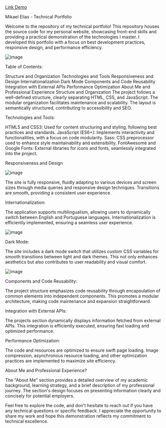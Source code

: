 [Link Demo](https://mikaelelias.github.io/portfolio/)

Mikael Elias - Technical Portfolio

Welcome to the repository of my technical portfolio! This repository houses the source code for my personal website, showcasing front-end skills and providing a practical demonstration of the technologies I master. I developed this portfolio with a focus on best development practices, responsive design, and performance efficiency.

![image](https://github.com/mikaelelias/portfolio/assets/129218135/4db6acc2-f21f-4214-8306-1f9546d48bd2)

Table of Contents:

Structure and Organization
Technologies and Tools
Responsiveness and Design
Internationalization
Dark Mode
Components and Code Reusability
Integration with External APIs
Performance Optimization
About Me and Professional Experience
Structure and Organization
The project follows a well-defined structure, clearly separating HTML, CSS, and JavaScript. The modular organization facilitates maintenance and scalability. The layout is semantically structured, contributing to accessibility and SEO.

Technologies and Tools:

HTML5 and CSS3: Used for content structuring and styling, following best practices and standards.
JavaScript (ES6+): Implements interactivity and functionalities, with a focus on code modularity.
Sass: CSS preprocessor used to enhance style maintainability and extensibility.
FontAwesome and Google Fonts: External libraries for icons and fonts, seamlessly integrated into the project.

Responsiveness and Design

![image](https://github.com/mikaelelias/portfolio/assets/129218135/05c9f925-507c-4895-93b4-62058fb6c1c0)

The site is fully responsive, fluidly adapting to various devices and screen sizes through media queries and responsive design techniques. Transitions are smooth, providing a consistent user experience.


Internationalization:

The application supports multilingualism, allowing users to dynamically switch between English and Portuguese languages. Internationalization is efficiently implemented, ensuring a seamless user experience.

![image](https://github.com/mikaelelias/portfolio/assets/129218135/425c6804-fdd9-43bc-b73c-4a5c1f79aa8d)


Dark Mode:

The site includes a dark mode switch that utilizes custom CSS variables for smooth transitions between light and dark themes. This not only enhances aesthetics but also contributes to user readability and visual comfort.

![image](https://github.com/mikaelelias/portfolio/assets/129218135/4a9604ef-b8e2-44a7-b916-f1706bb48ed9)

Components and Code Reusability:

The project structure emphasizes code reusability through encapsulation of common elements into independent components. This promotes a modular architecture, making code maintenance and expansion straightforward.

Integration with External APIs:

The projects section dynamically displays information fetched from external APIs. This integration is efficiently executed, ensuring fast loading and optimized performance.

Performance Optimization:

The code and resources are optimized to ensure swift page loading. Image compression, asynchronous resource loading, and other optimization practices are implemented to maximize site efficiency.

About Me and Professional Experience?

The "About Me" section provides a detailed overview of my academic background, learning strategy, and a brief description of my professional journey. The section's design focuses on presenting information clearly and concisely for potential employers.

Feel free to explore the code, and don't hesitate to reach out if you have any technical questions or specific feedback. I appreciate the opportunity to share my work and hope this demonstration reflects my commitment to technical excellence.







